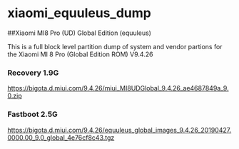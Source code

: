 # xiaomi_equuleus_dump
 ##Xiaomi MI8 Pro (UD) Global Edition (equuleus) 
 
This is a full block level partition dump of system and vendor partions for the Xiaomi MI 8 Pro (Global Edition ROM) V9.4.26


### Recovery 1.9G
https://bigota.d.miui.com/9.4.26/miui_MI8UDGlobal_9.4.26_ae4687849a_9.0.zip

### Fastboot 2.5G
https://bigota.d.miui.com/9.4.26/equuleus_global_images_9.4.26_20190427.0000.00_9.0_global_4e76cf8c43.tgz
